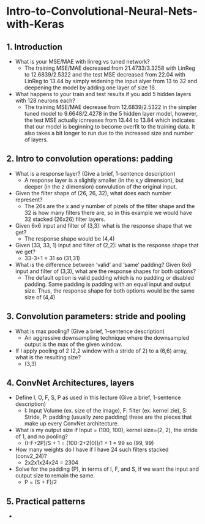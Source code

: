 # Intro-to-Convolutional-Neural-Nets-with-Keras

## 1. Introduction
- What is your MSE/MAE with linreg vs tuned network? 
  - The training MSE/MAE decreased from 21.4733/3.3258 with LinReg to 12.6839/2.5322 and the test MSE decreased from 22.04 with LinReg to 13.44 by simply widening the input alyer from 13 to 32 and deepening the model by adding one layer of size 16.
- What happens to your train and test results if you add 5 hidden layers with 128 neurons each?
  - The training MSE/MAE decrease from 12.6839/2.5322 in the simpler tuned model to 9.6648/2.4278 in the 5 hidden layer model, however, the test MSE actually icnreases from 13.44 to 13.84 which indicates that our model is beginning to become overfit to the training data. It also takes a bit longer to run due to the increased size and number of layers.

## 2. Intro to convolution operations: padding
  - What is a response layer? (Give a brief, 1-sentence description)
    - A response layer is a slightly smaller (in the x,y dimension), but deeper (in the z dimension) convulution of the original input.
  - Given the filter shape of (26, 26, 32), what does each number represent?
    - The 26s are the x and y number of pizels of the filter shape and the 32 is how many filters there are, so in this example we would have 32 stacked (26x26) filter layers.
  - Given 6x6 input and filter of (3,3): what is the response shape that we get? 
    - The response shape would be (4,4)
  - Given (33, 33, 1) input and filter of (2,2): what is the response shape that we get? 
    - 33-3+1 = 31 so (31,31)
  - What is the difference between ‘valid’ and ‘same’ padding? Given 6x6 input and filter of (3,3), what are the response shapes for both options?
    - The default option is valid padding which is no padding or disabled padding. Same padding is padding with an equal input and output size. Thus, the response shape for both options would be the same size of (4,4)

## 3. Convolution parameters: stride and pooling
  - What is max pooling? (Give a brief, 1-sentence description)
    - An aggressive downsampling technique where the downsampled output is the max of the given window.
  - If I apply pooling of 2 (2,2 window with a stride of 2) to a (6,6) array, what is the resulting size?
    - (3,3)

## 4. ConvNet Architectures, layers
  - Define I, O, F, S, P as used in this lecture (Give a brief, 1-sentence description)
    - I: Input Volume (ex. size of the image), F: filter (ex. kernel zie), S: Stride, P: padding (usually zero padding) these are the pieces that make up every ConvNet architecture.
  - What is my output size if Input = (100, 100), kernel size=(2, 2), the stride of 1, and no pooling?
    - (I-F+2P)/S + 1 = (100-2+2(0))/1 + 1 = 99 so (99, 99)
  - How many weights do I have if I have 24 such filters stacked (conv2_24)?
    - 2x2x1x24x24 = 2304
  - Solve for the padding (P), in terms of I, F, and S, if we want the input and output size to remain the same. 
    - P = (S + F)/2

## 5. Practical patterns
  - 









